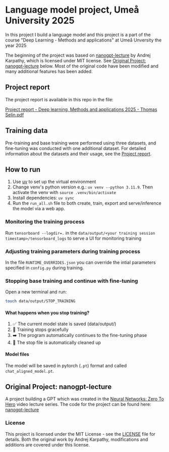 # Language model project, Umeå University 2025


In this project I build a language model and this project is a part of the course "Deep Learning - Methods and applications" at Umeå Unversity the year 2025

The beginning of the project was based on [nanogpt-lecture](https://github.com/karpathy/ng-video-lecture) by Andrej Karpathy, which is licensed under MIT license. See [Original Project: nanogpt-lecture](#original-project-nanogpt-lecture) below. Most of the original code have been modified and many additional features has been added.

## Project report

The project report is available in this repo in the file:

[Project report - Deep learning, Methods and applications 2025 - Thomas Selin.pdf](./Project%20report%20-%20Deep%20learning%2C%20Methods%20and%20applications%202025%20-%20Thomas%20Selin.pdf)


## Training data

Pre-training and base training were performed using three datasets, and fine-tuning was conducted with one additional dataset. For detailed information about the datasets and their usage, see the [Project report](#project-report).

## How to run

1. Use [uv](https://github.com/astral-sh/uv) to set up the virtual environment
2. Change venv's python version e.g.: `uv venv --python 3.11.9`. Then activate the venv with `source .venv/bin/activate`
3. Install dependencies: `uv sync`
4. Run the `run_all.sh` file to both create, train, export and serve/inference the model via a web app.

### Monitoring the training process

Run `tensorboard --logdir=.` in the `data/output/<your training session timestamp>/tensorboard_logs` to serve a UI for monitoring training

### Adjusting training parameters during training process

In the file `RUNTIME_OVERRIDES.json` you can override the intial parameters specified in `config.py` during training.

### Stopping base training and continue with fine-tuning

Open a new terminal and run:
```bash
touch data/output/STOP_TRAINING
```

#### What happens when you stop training?

1. ✅ The current model state is saved (data/output/)
2. 🔄 Training stops gracefully 
3. ➡️ The program automatically continues to the fine-tuning phase
4. 🧹 The stop file is automatically cleaned up

#### Model files

The model will be saved in pytorch (`.pt`) format and called `chat_aligned_model.pt`.

## Original Project: nanogpt-lecture
A project building a GPT which was created in the [Neural Networks: Zero To Hero](https://karpathy.ai/zero-to-hero.html) video lecture series. The code for the project can be found here: [nanogpt-lecture](https://github.com/karpathy/ng-video-lecture) 


### License

This project is licensed under the MIT License - see the [LICENSE](LICENSE) file for details.
Both the original work by Andrej Karpathy, modifications and additions are covered under this license.
